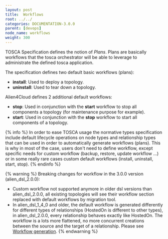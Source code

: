 ```yaml
---
layout: post
title:  Workflows
root: ../../
categories: DOCUMENTATION-3.0.0
parent: [devops]
node_name: workflows
weight: 300
---
```


TOSCA Specification defines the notion of _Plans_. Plans are basically workflows that the tosca orchestrator will be able to leverage to administrate the defined tosca application.

The specification defines two default basic workflows (plans):

 * **install**: Used to deploy a topology.
 * **uninstall**: Used to tear down a topology.

Alien4Cloud defines 2 additional default workflows:

 * **stop**: Used in conjunction with the **start** workflow to stop all components a topology (for maintenance purpose for example).
 * **start**: Used in conjunction with the **stop** workflow to start all components of a topology.

{% info %}
In order to ease TOSCA usage the normative types specification include default lifecycle operations on node types and relationship types that can be used in order to automatically generate workflows (plans).
This is why in most of the case, users don't need to define workflow, except specific needs for custom workflow (backup, restore, update workflow ...) or in some really rare cases custom default workflows (install, uninstall, start, stop).
{% endinfo %}

{% warning %}
Breaking changes for workflow in the 3.0.0 version (alien_dsl_2.0.0):

 * Custom workflow not supported anymore in older dsl versions than alien_dsl_2.0.0, all existing topologies will see their workflow section replaced with default workflows by migration tool.
 * In alien_dsl_1_4_0 and older, the default workflow is generated differently for different types of relationships (HostedOn is different to other types), in alien_dsl_2.0.0, every relationship behaves exactly like HostedOn. The workflow is a lots more flattened, no more concurrent creations between the source and the target of a relationship. Please see [Workflow generation](#workflow/tosca_concepts_workflows_default.html).
{% endwarning %}